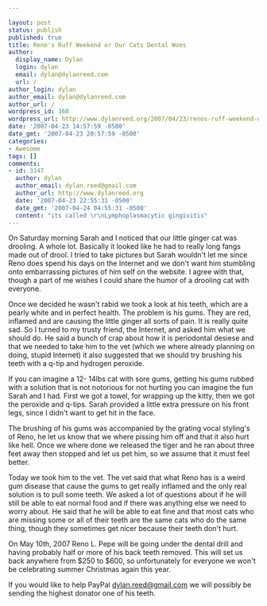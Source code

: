 ```yaml
---

layout: post
status: publish
published: true
title: Reno's Ruff Weekend or Our Cats Dental Woes
author:
  display_name: Dylan
  login: dylan
  email: dylan@dylanreed.com
  url: /
author_login: dylan
author_email: dylan@dylanreed.com
author_url: /
wordpress_id: 360
wordpress_url: http://www.dylanreed.org/2007/04/23/renos-ruff-weekend-or-our-cats-dental-woes/
date: '2007-04-23 14:57:59 -0500'
date_gmt: '2007-04-23 20:57:59 -0500'
categories:
- Awesome
tags: []
comments:
- id: 3147
  author: dylan
  author_email: dylan.reed@gmail.com
  author_url: http://www.dylanreed.org
  date: '2007-04-23 22:55:31 -0500'
  date_gmt: '2007-04-24 04:55:31 -0500'
  content: "its called \r\nLymphoplasmacytic gingivitis"
---
```


On Saturday morning Sarah and I noticed that our little ginger cat was drooling. A whole lot. Basically it looked like he had to really long fangs made out of drool. I tried to take pictures but Sarah wouldn't let me since Reno does spend his days on the Internet and we don't want him stumbling onto embarrassing pictures of him self on the website. I agree with that, though a part of me wishes I could share the humor of a drooling cat with everyone.

Once we decided he wasn't rabid we took a look at his teeth, which are a pearly white and in perfect health. The problem is his gums. They are red, inflamed and are causing the little ginger all sorts of pain. It is really quite sad. So I turned to my trusty friend, the Internet, and asked him what we should do. He said a bunch of crap about how it is periodontal desiese and that we needed to take him to the vet (which we where already planning on doing, stupid Internet) it also suggested that we should try brushing his teeth with a q-tip and hydrogen peroxide. 

If you can imagine a 12- 14lbs cat with sore gums, getting his gums rubbed with a solution that is not notorious for not hurting you can imagine the fun Sarah and I had. First we got a towel, for wrapping up the kitty, then we got the peroxide and q-tips. Sarah provided a little extra pressure on his front legs, since I didn't want to get hit in the face.

The brushing of his gums was accompanied by the grating vocal styling's of Reno, he let us know that we where pissing him off and that it also hurt like hell. Once we where done we released the tiger and he ran about three feet away then stopped and let us pet him, so we assume that it must feel better.

Today we took him to the vet. The vet said that what Reno has is a weird gum disease that cause the gums to get really inflamed and the only real solution is to pull some teeth. We asked a lot of questions about if he will still be able to eat normal food and if there was anything else we need to worry about. He said that he will be able to eat fine and that most cats who are missing some or all of their teeth are the same cats who do the same thing, though they sometimes get nicer because their teeth don't hurt.

On May 10th, 2007 Reno L. Pepe will be going under the dental drill and having probably half or more of his back teeth removed. This will set us back anywhere from $250 to $600, so unfortunately for everyone we won't be celebrating summer Christmas again this year. 

If you would like to help PayPal [dylan.reed@gmail.com][1] we will possibly be sending the highest donator one of his teeth. 

   [1]: mailto:dylan.reed@gmail.com

